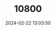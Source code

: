---
title: "10800"
category: "Iguana delicatissima"
draft: false
date: 2024-02-22 13:03:50
languages:
  English: ["West Indian Iguana", "Lesser Antillean Iguana"]
  Dutch; Flemish: ["Antilliaanse leguaan"]
  French: ["Iguane des Petites Antilles"]
  Creoles and pidgins, French-based (Other): ["Léza"]
---